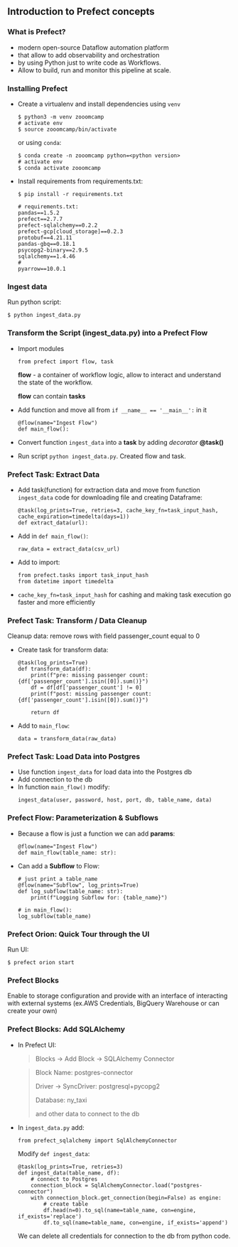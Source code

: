 ## Introduction to Prefect concepts

### What is Prefect?

- modern open-source Dataflow automation platform
- that allow to add observability and orchestration
- by using Python just to write code as Workflows.
- Allow to build, run and monitor this pipeline at scale.

### Installing Prefect
- Create a virtualenv and install dependencies using `venv`
  ```
  $ python3 -m venv zooomcamp
  # activate env
  $ source zooomcamp/bin/activate
  ```
  or using `conda`:
  ```
  $ conda create -n zooomcamp python=<python version>
  # activate env
  $ conda activate zooomcamp
  ```
- Install requirements from requirements.txt:
  ```
  $ pip install -r requirements.txt
  ```

  ```
  # requirements.txt:
  pandas==1.5.2
  prefect==2.7.7
  prefect-sqlalchemy==0.2.2
  prefect-gcp[cloud_storage]==0.2.3
  protobuf==4.21.11
  pandas-gbq==0.18.1
  psycopg2-binary==2.9.5
  sqlalchemy==1.4.46
  #
  pyarrow==10.0.1
  ```

### Ingest data
Run python script:
```
$ python ingest_data.py
```

### Transform the Script (ingest_data.py) into a Prefect Flow

- Import modules
  ```
  from prefect import flow, task
  ```
  **flow** - a container of workflow logic, allow to interact and understand the state of the workflow.
  
  **flow** can contain **tasks**

- Add function and move all from `if __name__ == '__main__':` in it
  ```
  @flow(name="Ingest Flow")
  def main_flow():
  ```

- Convert function `ingest_data` into a **task** by adding *decorator* **@task()**
- Run script `python ingest_data.py`. Created flow and task. 

### Prefect Task: Extract Data
- Add task(function) for extraction data and move from function `ingest_data`
code for downloading file and creating Dataframe:
  ```
  @task(log_prints=True, retries=3, cache_key_fn=task_input_hash, cache_expiration=timedelta(days=1))
  def extract_data(url):
  ```
- Add in `def main_flow()`:
  ```
  raw_data = extract_data(csv_url)
  ```
- Add to import:
  ```
  from prefect.tasks import task_input_hash
  from datetime import timedelta
  ```
- `cache_key_fn=task_input_hash` for cashing and making task execution go faster and more efficiently

### Prefect Task: Transform / Data Cleanup
Cleanup data: remove rows with field passenger_count equal to 0
- Create task for transform data:
  ```
  @task(log_prints=True)
  def transform_data(df):
      print(f"pre: missing passenger count: {df['passenger_count'].isin([0]).sum()}")
      df = df[df['passenger_count'] != 0]
      print(f"post: missing passenger count: {df['passenger_count'].isin([0]).sum()}")
  
      return df
  ```
- Add to `main_flow`:
  ```
  data = transform_data(raw_data)
  ```

### Prefect Task: Load Data into Postgres
- Use function `ingest_data` for load data into the Postgres db
- Add connection to the db
- In function `main_flow()` modify:
  ```
  ingest_data(user, password, host, port, db, table_name, data)
  ```

### Prefect Flow: Parameterization & Subflows
- Because a flow is just a function we can add **params**:
  ```
  @flow(name="Ingest Flow")
  def main_flow(table_name: str):
  ```
- Can add a **Subflow** to Flow:
  ```
  # just print a table_name
  @flow(name="Subflow", log_prints=True)
  def log_subflow(table_name: str):
      print(f"Logging Subflow for: {table_name}")
  
  # in main_flow():
  log_subflow(table_name)
  
  ```

### Prefect Orion: Quick Tour through the UI
Run UI:
```
$ prefect orion start
```

### Prefect Blocks
Enable to storage configuration and provide with an interface of interacting with external systems (ex.AWS Credentials, BigQuery Warehouse or can create your own)


### Prefect Blocks: Add SQLAlchemy
- In Prefect UI:
  > Blocks -> Add Block -> SQLAlchemy Connector
  
  > Block Name: postgres-connector
  >
  > Driver -> SyncDriver: postgresql+pycopg2 
  >
  > Database: ny_taxi
  >
  > and other data to connect to the db 

- In `ingest_data.py` add:
  ```
  from prefect_sqlalchemy import SqlAlchemyConnector
  ```
  Modify `def ingest_data`:
  ```
  @task(log_prints=True, retries=3)
  def ingest_data(table_name, df):
      # connect to Postgres
      connection_block = SqlAlchemyConnector.load("postgres-connector")
      with connection_block.get_connection(begin=False) as engine:
          # create table
          df.head(n=0).to_sql(name=table_name, con=engine, if_exists='replace')
          df.to_sql(name=table_name, con=engine, if_exists='append')
  ```
  We can delete all credentials for connection to the db from python code.
